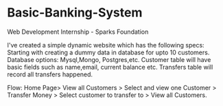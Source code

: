 # Basic-Banking-System
Web Development Internship - Sparks Foundation

I've created a simple dynamic website which has the following specs:
Starting with creating a dummy data in database for upto 10 customers. Database options: Mysql,Mongo, Postgres,etc. Customer table will have basic fields such as name,email, current balance etc. Transfers table will record all transfers happened.


Flow: Home Page> View all Customers > Select and view one Customer > Transfer Money > Select customer to transfer to > View all Customers.
